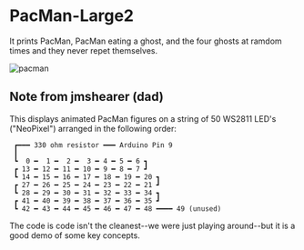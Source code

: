# PacMan-Large2
It prints PacMan, PacMan eating a ghost, and the four ghosts at ramdom times and they never repet themselves.

![pacman](https://user-images.githubusercontent.com/22283815/217530110-a6474737-0ac5-4f5e-b5b6-589a49f50f75.gif)

## Note from jmshearer (dad)
This displays animated PacMan figures on a string of 50 WS2811 LED's ("NeoPixel") arranged in the following order:
            
     ┏━━━ 330 ohm resistor ━━━ Arduino Pin 9
     ┃
     ┗  0 ━  1 ━  2 ━  3 ━ 4 ━ 5 ━ 6 ┓
     ┏ 13 ━ 12 ━ 11 ━ 10 ━ 9 ━ 8 ━ 7 ┛
     ┗ 14 ━ 15 ━ 16 ━ 17 ━ 18 ━ 19 ━ 20 ┓
     ┏ 27 ━ 26 ━ 25 ━ 24 ━ 23 ━ 22 ━ 21 ┛
     ┗ 28 ━ 29 ━ 30 ━ 31 ━ 32 ━ 33 ━ 34 ┓
     ┏ 41 ━ 40 ━ 39 ━ 38 ━ 37 ━ 36 ━ 35 ┛
     ┗ 42 ━ 43 ━ 44 ━ 45 ━ 46 ━ 47 ━ 48 ━━━━ 49 (unused)

The code is code isn't the cleanest--we were just playing around--but it is a good demo of some key concepts.
